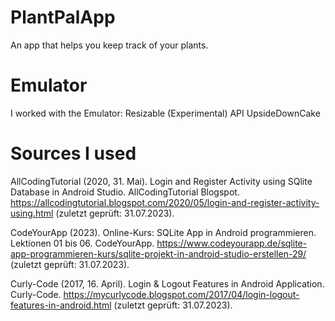 # PlantPalApp
An app that helps you keep track of your plants. 

# Emulator

I worked with the Emulator: Resizable (Experimental) API UpsideDownCake

# Sources I used

AllCodingTutorial (2020, 31. Mai). Login and Register Activity using SQlite Database in Android Studio. AllCodingTutorial Blogspot. https://allcodingtutorial.blogspot.com/2020/05/login-and-register-activity-using.html (zuletzt geprüft: 31.07.2023).

CodeYourApp (2023). Online-Kurs: SQLite App in Android programmieren. Lektionen 01 bis 06. CodeYourApp. https://www.codeyourapp.de/sqlite-app-programmieren-kurs/sqlite-projekt-in-android-studio-erstellen-29/ (zuletzt geprüft: 31.07.2023).

Curly-Code (2017, 16. April). Login & Logout Features in Android Application. Curly-Code. https://mycurlycode.blogspot.com/2017/04/login-logout-features-in-android.html (zuletzt geprüft: 31.07.2023).
